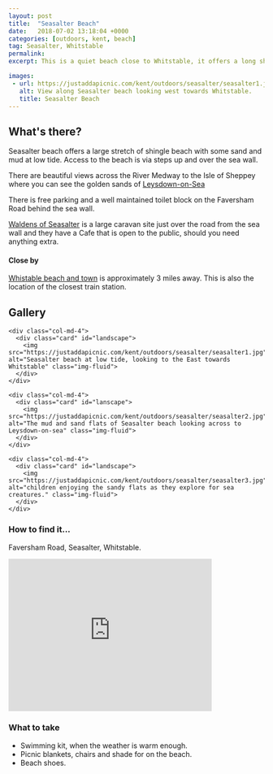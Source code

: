 ```yaml
---
layout: post
title:  "Seasalter Beach"
date:   2018-07-02 13:18:04 +0000
categories: [outdoors, kent, beach]
tag: Seasalter, Whitstable
permalink: 
excerpt: This is a quiet beach close to Whitstable, it offers a long shingle beach and uniterupted views of Leysdown-on-Sea on the Isle of Sheppey.

images: 
 - url: https://justaddapicnic.com/kent/outdoors/seasalter/seasalter1.jpg
   alt: View along Seasalter beach looking west towards Whitstable.
   title: Seasalter Beach
---
```


## What's there?
Seasalter beach offers a large stretch of shingle beach with some sand and mud at low tide.  Access to the beach is via steps up and over the sea wall.

There are beautiful views across the River Medway to the Isle of Sheppey where you can see the golden sands of [Leysdown-on-Sea](/outdoors/kent/beach/park/2018/05/22/leysdown.html)

There is free parking and a well maintained toilet block on the Faversham Road behind the sea wall.

[Waldens of Seasalter](http://waldensofseasalter.co.uk/) is a large caravan site just over the road from the sea wall and they have a Cafe that is open to the public, should you need anything extra.

#### Close by

[Whistable beach and town](/outdoors/kent/beach/2018/07/03/whitstable.html) is approximately 3 miles away. This is also the location of the closest train station.

## Gallery

<div class="container">

  <div class="row">

    <div class="col-md-4">
      <div class="card" id="landscape">
        <img src="https://justaddapicnic.com/kent/outdoors/seasalter/seasalter1.jpg" alt="Seasalter beach at low tide, looking to the East towards Whitstable" class="img-fluid">
      </div> 
    </div>

    <div class="col-md-4">
      <div class="card" id="lanscape">
        <img src="https://justaddapicnic.com/kent/outdoors/seasalter/seasalter2.jpg" alt="The mud and sand flats of Seasalter beach looking across to Leysdown-on-sea" class="img-fluid">
      </div>
    </div>

    <div class="col-md-4">
      <div class="card" id="landscape">
        <img src="https://justaddapicnic.com/kent/outdoors/seasalter/seasalter3.jpg" alt="children enjoying the sandy flats as they explore for sea creatures." class="img-fluid">
      </div>
    </div>

  </div>      
</div>


### How to find it...
Faversham Road, Seasalter, Whitstable.

<iframe src="https://www.google.com/maps/embed?pb=!1m22!1m11!1m3!1d957.1831900285842!2d0.9725561064113154!3d51.3459726016776!2m2!1f0!2f0!3m2!1i1024!2i768!4f13.1!4m8!3e2!4m0!4m5!1s0x47d932cba7ab712f%3A0x3483d1ca27c8d268!2sSeasalter%2C+Whitstable!3m2!1d51.343545899999995!2d1.0007671999999999!5e1!3m2!1sen!2suk!4v1530617111861" width="400" height="300" frameborder="0" style="border:0" allowfullscreen></iframe>

### What to take
* Swimming kit, when the weather is warm enough.
* Picnic blankets, chairs and shade for on the beach.
* Beach shoes.

